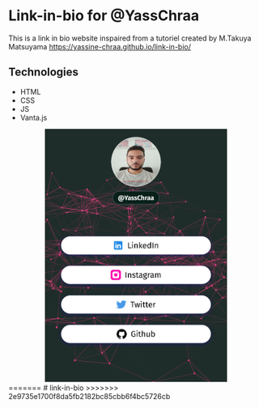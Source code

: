 # Link-in-bio for @YassChraa
This is a link in bio website inspaired from a tutoriel created by M.Takuya Matsuyama
https://yassine-chraa.github.io/link-in-bio/
## Technologies
* HTML
* CSS
* JS
* Vanta.js 
<div align="center">
<img src="./images/link-to-bio.png"  height="500">
</div>
=======
# link-in-bio
>>>>>>> 2e9735e1700f8da5fb2182bc85cbb6f4bc5726cb

